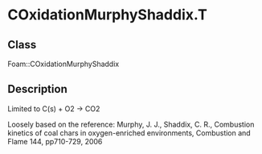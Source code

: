 # COxidationMurphyShaddix.T 
## Class
Foam::COxidationMurphyShaddix

## Description
Limited to C(s) + O2 -> CO2

Loosely based on the reference:
        Murphy, J. J., Shaddix, C. R., Combustion kinetics of coal chars
        in oxygen-enriched environments, Combustion and Flame 144,
        pp710-729, 2006

